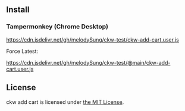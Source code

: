 ## Install

### Tampermonkey (Chrome Desktop)

https://cdn.jsdelivr.net/gh/melodySung/ckw-test/ckw-add-cart.user.js

Force Latest:

https://cdn.jsdelivr.net/gh/melodySung/ckw-test/@main/ckw-add-cart.user.js


## License

ckw add cart is licensed under [the MIT License](/LICENSE).
